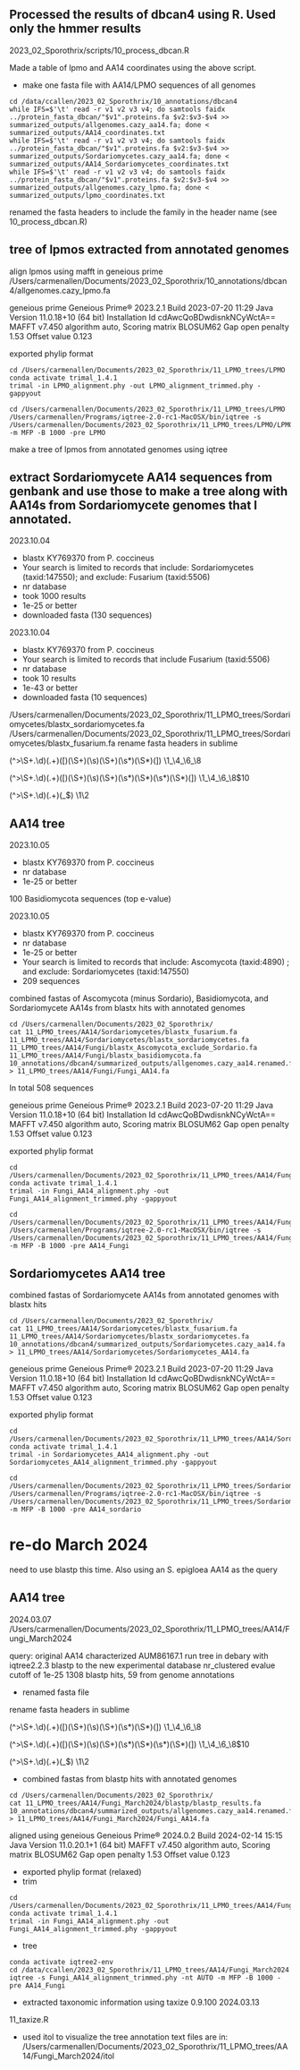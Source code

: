 


## Processed the results of dbcan4 using R.  Used only the hmmer results 

2023_02_Sporothrix/scripts/10_process_dbcan.R

Made a table of lpmo and AA14 coordinates using the above script.


* make one fasta file with AA14/LPMO sequences of all genomes
```
cd /data/ccallen/2023_02_Sporothrix/10_annotations/dbcan4
while IFS=$'\t' read -r v1 v2 v3 v4; do samtools faidx ../protein_fasta_dbcan/"$v1".proteins.fa $v2:$v3-$v4 >> summarized_outputs/allgenomes.cazy_aa14.fa; done < summarized_outputs/AA14_coordinates.txt
while IFS=$'\t' read -r v1 v2 v3 v4; do samtools faidx ../protein_fasta_dbcan/"$v1".proteins.fa $v2:$v3-$v4 >> summarized_outputs/Sordariomycetes.cazy_aa14.fa; done < summarized_outputs/AA14_Sordariomycetes_coordinates.txt
while IFS=$'\t' read -r v1 v2 v3 v4; do samtools faidx ../protein_fasta_dbcan/"$v1".proteins.fa $v2:$v3-$v4 >> summarized_outputs/allgenomes.cazy_lpmo.fa; done < summarized_outputs/lpmo_coordinates.txt
```

renamed the fasta headers to include the family in the header name (see 10_process_dbcan.R)

## tree of lpmos extracted from annotated genomes

align lpmos using mafft in geneious prime
/Users/carmenallen/Documents/2023_02_Sporothrix/10_annotations/dbcan4/allgenomes.cazy_lpmo.fa

geneious prime Geneious Prime® 2023.2.1 Build 2023-07-20 11:29 Java Version 11.0.18+10 (64 bit) Installation Id cdAwcQoBDwdisnkNCyWctA==
MAFFT v7.450 algorithm auto, Scoring matrix BLOSUM62 Gap open penalty 1.53 Offset value 0.123

exported phylip format

```
cd /Users/carmenallen/Documents/2023_02_Sporothrix/11_LPMO_trees/LPMO
conda activate trimal_1.4.1 
trimal -in LPMO_alignment.phy -out LPMO_alignment_trimmed.phy -gappyout

cd /Users/carmenallen/Documents/2023_02_Sporothrix/11_LPMO_trees/LPMO
/Users/carmenallen/Programs/iqtree-2.0-rc1-MacOSX/bin/iqtree -s /Users/carmenallen/Documents/2023_02_Sporothrix/11_LPMO_trees/LPMO/LPMO_alignment_trimmed.phy -m MFP -B 1000 -pre LPMO
```

make a tree of lpmos from annotated genomes using iqtree

## extract Sordariomycete AA14 sequences from genbank and use those to make a tree along with AA14s from Sordariomycete genomes that I annotated.

2023.10.04
* blastx KY769370 from P. coccineus
* Your search is limited to records that include: Sordariomycetes (taxid:147550); and exclude: Fusarium (taxid:5506)
* nr database
* took 1000 results
* 1e-25 or better
* downloaded fasta (130 sequences)

2023.10.04
* blastx KY769370 from P. coccineus
* Your search is limited to records that include Fusarium (taxid:5506)
* nr database
* took 10 results
* 1e-43 or better
* downloaded fasta (10 sequences)

/Users/carmenallen/Documents/2023_02_Sporothrix/11_LPMO_trees/Sordariomycetes/blastx_sordariomycetes.fa
/Users/carmenallen/Documents/2023_02_Sporothrix/11_LPMO_trees/Sordariomycetes/blastx_fusarium.fa
rename fasta headers in sublime

(^>\S+\.\d)(.+)(\[)(\S+)(\s)(\S+)(\s*)(\S*)(\])
\1_\4_\6_\8

(^>\S+\.\d)(.+)(\[)(\S+)(\s)(\S+)(\s*)(\S*)(\s*)(\S*)(\])
\1_\4_\6_\8$10

(^>\S+\.\d)(.+)(\_$)
\1\2


## AA14 tree

2023.10.05
* blastx KY769370 from P. coccineus
* nr database
* 1e-25 or better

100 Basidiomycota sequences (top e-value)

2023.10.05
* blastx KY769370 from P. coccineus
* nr database
* 1e-25 or better
* Your search is limited to records that include: Ascomycota (taxid:4890) ; and exclude: Sordariomycetes (taxid:147550)
* 209 sequences

combined fastas of Ascomycota (minus Sordario), Basidiomycota, and Sordariomycete AA14s from blastx hits with annotated genomes

```
cd /Users/carmenallen/Documents/2023_02_Sporothrix/
cat 11_LPMO_trees/AA14/Sordariomycetes/blastx_fusarium.fa 11_LPMO_trees/AA14/Sordariomycetes/blastx_sordariomycetes.fa 11_LPMO_trees/AA14/Fungi/blastx_Ascomycota_exclude_Sordario.fa 11_LPMO_trees/AA14/Fungi/blastx_basidiomycota.fa 10_annotations/dbcan4/summarized_outputs/allgenomes.cazy_aa14.renamed.fa > 11_LPMO_trees/AA14/Fungi/Fungi_AA14.fa
```
In total 508 sequences

geneious prime Geneious Prime® 2023.2.1 Build 2023-07-20 11:29 Java Version 11.0.18+10 (64 bit) Installation Id cdAwcQoBDwdisnkNCyWctA==
MAFFT v7.450 algorithm auto, Scoring matrix BLOSUM62 Gap open penalty 1.53 Offset value 0.123

exported phylip format

```
cd /Users/carmenallen/Documents/2023_02_Sporothrix/11_LPMO_trees/AA14/Fungi
conda activate trimal_1.4.1 
trimal -in Fungi_AA14_alignment.phy -out Fungi_AA14_alignment_trimmed.phy -gappyout

cd /Users/carmenallen/Documents/2023_02_Sporothrix/11_LPMO_trees/AA14/Fungi
/Users/carmenallen/Programs/iqtree-2.0-rc1-MacOSX/bin/iqtree -s /Users/carmenallen/Documents/2023_02_Sporothrix/11_LPMO_trees/AA14/Fungi/Fungi_AA14_alignment_trimmed.phy -m MFP -B 1000 -pre AA14_Fungi
```


## Sordariomycetes AA14 tree

combined fastas of Sordariomycete AA14s from annotated genomes with blastx hits

```
cd /Users/carmenallen/Documents/2023_02_Sporothrix/
cat 11_LPMO_trees/AA14/Sordariomycetes/blastx_fusarium.fa 11_LPMO_trees/AA14/Sordariomycetes/blastx_sordariomycetes.fa 10_annotations/dbcan4/summarized_outputs/Sordariomycetes.cazy_aa14.fa > 11_LPMO_trees/AA14/Sordariomycetes/Sordariomycetes_AA14.fa
```

geneious prime Geneious Prime® 2023.2.1 Build 2023-07-20 11:29 Java Version 11.0.18+10 (64 bit) Installation Id cdAwcQoBDwdisnkNCyWctA==
MAFFT v7.450 algorithm auto, Scoring matrix BLOSUM62 Gap open penalty 1.53 Offset value 0.123

exported phylip format


```
cd /Users/carmenallen/Documents/2023_02_Sporothrix/11_LPMO_trees/AA14/Sordariomycetes
conda activate trimal_1.4.1 
trimal -in Sordariomycetes_AA14_alignment.phy -out Sordariomycetes_AA14_alignment_trimmed.phy -gappyout

cd /Users/carmenallen/Documents/2023_02_Sporothrix/11_LPMO_trees/Sordariomycetes
/Users/carmenallen/Programs/iqtree-2.0-rc1-MacOSX/bin/iqtree -s /Users/carmenallen/Documents/2023_02_Sporothrix/11_LPMO_trees/Sordariomycetes/Sordariomycetes_AA14_alignment_trimmed.phy -m MFP -B 1000 -pre AA14_sordario
```


# re-do March 2024
need to use blastp this time.  Also using an S. epigloea AA14 as the query


## AA14 tree

2024.03.07
/Users/carmenallen/Documents/2023_02_Sporothrix/11_LPMO_trees/AA14/Fungi_March2024

query: original AA14 characterized AUM86167.1
run tree in debary with iqtree2.2.3
blastp to the new experimental database nr_clustered
evalue cutoff of 1e-25
1308 blastp hits, 59 from genome annotations


* renamed fasta file 

rename fasta headers in sublime

(^>\S+\.\d)(.+)(\[)(\S+)(\s)(\S+)(\s*)(\S*)(\])
\1_\4_\6_\8

(^>\S+\.\d)(.+)(\[)(\S+)(\s)(\S+)(\s*)(\S*)(\s*)(\S*)(\])
\1_\4_\6_\8$10

(^>\S+\.\d)(.+)(\_$)
\1\2


* combined fastas from blastp hits with annotated genomes

```
cd /Users/carmenallen/Documents/2023_02_Sporothrix/
cat 11_LPMO_trees/AA14/Fungi_March2024/blastp/blastp_results.fa 10_annotations/dbcan4/summarized_outputs/allgenomes.cazy_aa14.renamed.fa > 11_LPMO_trees/AA14/Fungi_March2024/Fungi_AA14.fa
```

aligned using geneious
Geneious Prime® 2024.0.2 Build 2024-02-14 15:15 Java Version 11.0.20.1+1 (64 bit)
MAFFT v7.450 algorithm auto, Scoring matrix BLOSUM62 Gap open penalty 1.53 Offset value 0.123

* exported phylip format (relaxed)
* trim

```
cd /Users/carmenallen/Documents/2023_02_Sporothrix/11_LPMO_trees/AA14/Fungi_March2024
conda activate trimal_1.4.1 
trimal -in Fungi_AA14_alignment.phy -out Fungi_AA14_alignment_trimmed.phy -gappyout

```
* tree
```
conda activate iqtree2-env
cd /data/ccallen/2023_02_Sporothrix/11_LPMO_trees/AA14/Fungi_March2024
iqtree -s Fungi_AA14_alignment_trimmed.phy -nt AUTO -m MFP -B 1000 -pre AA14_Fungi
```

* extracted taxonomic information using taxize 0.9.100
2024.03.13

11_taxize.R

* used itol to visualize the tree
annotation text files are in:
/Users/carmenallen/Documents/2023_02_Sporothrix/11_LPMO_trees/AA14/Fungi_March2024/itol 
